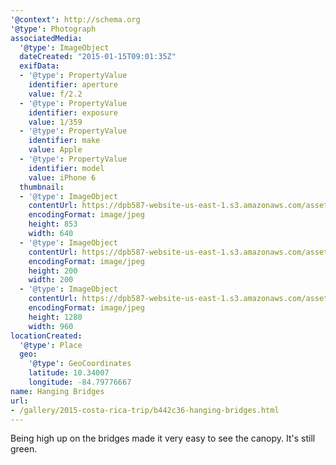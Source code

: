 ```yaml
---
'@context': http://schema.org
'@type': Photograph
associatedMedia:
  '@type': ImageObject
  dateCreated: "2015-01-15T09:01:35Z"
  exifData:
  - '@type': PropertyValue
    identifier: aperture
    value: f/2.2
  - '@type': PropertyValue
    identifier: exposure
    value: 1/359
  - '@type': PropertyValue
    identifier: make
    value: Apple
  - '@type': PropertyValue
    identifier: model
    value: iPhone 6
  thumbnail:
  - '@type': ImageObject
    contentUrl: https://dpb587-website-us-east-1.s3.amazonaws.com/asset/gallery/2015-costa-rica-trip/b442c36-hanging-bridges~640w.jpg
    encodingFormat: image/jpeg
    height: 853
    width: 640
  - '@type': ImageObject
    contentUrl: https://dpb587-website-us-east-1.s3.amazonaws.com/asset/gallery/2015-costa-rica-trip/b442c36-hanging-bridges~200x200.jpg
    encodingFormat: image/jpeg
    height: 200
    width: 200
  - '@type': ImageObject
    contentUrl: https://dpb587-website-us-east-1.s3.amazonaws.com/asset/gallery/2015-costa-rica-trip/b442c36-hanging-bridges~1280.jpg
    encodingFormat: image/jpeg
    height: 1280
    width: 960
locationCreated:
  '@type': Place
  geo:
    '@type': GeoCoordinates
    latitude: 10.34007
    longitude: -84.79776667
name: Hanging Bridges
url:
- /gallery/2015-costa-rica-trip/b442c36-hanging-bridges.html
---
```


Being high up on the bridges made it very easy to see the canopy. It's still green.

